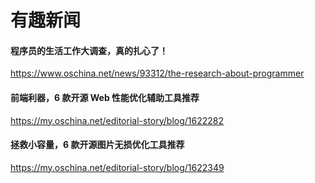有趣新闻
========

#### 程序员的生活工作大调查，真的扎心了！

https://www.oschina.net/news/93312/the-research-about-programmer

#### 前端利器，6 款开源 Web 性能优化辅助工具推荐

https://my.oschina.net/editorial-story/blog/1622282

#### 拯救小容量，6 款开源图片无损优化工具推荐

https://my.oschina.net/editorial-story/blog/1622349

